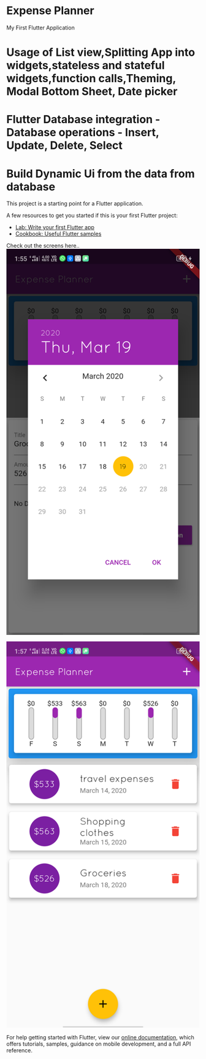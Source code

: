# Expense Planner

My First Flutter Application

# Usage of List view,Splitting App into widgets,stateless and stateful widgets,function calls,Theming, Modal Bottom Sheet, Date picker
# Flutter Database integration - Database operations - Insert, Update, Delete, Select
# Build Dynamic Ui from the data from database
This project is a starting point for a Flutter application.

A few resources to get you started if this is your first Flutter project:

- [Lab: Write your first Flutter app](https://flutter.dev/docs/get-started/codelab)
- [Cookbook: Useful Flutter samples](https://flutter.dev/docs/cookbook)

Check out the screens here..
![alt text](https://github.com/gstephin/ExpensePlanner/blob/master/Screenshot_2020-03-19-13-55-55-69_48dc8e378f3f7c08c99450030d2495b2.png)

![alt text](https://github.com/gstephin/ExpensePlanner/blob/master/Screenshot_2020-03-19-13-57-35-66_48dc8e378f3f7c08c99450030d2495b2.png)

For help getting started with Flutter, view our
[online documentation](https://flutter.dev/docs), which offers tutorials,
samples, guidance on mobile development, and a full API reference.
